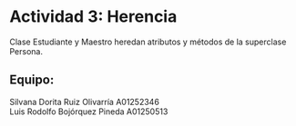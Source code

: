 # Actividad 3: Herencia  
Clase Estudiante y Maestro heredan atributos y métodos de la superclase Persona.  

## Equipo:  
Silvana Dorita Ruiz Olivarría A01252346  
Luis Rodolfo Bojórquez Pineda A01250513  
